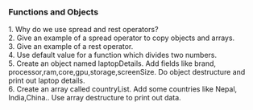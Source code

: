 <h3>Functions and Objects</h3>
1. Why do we use spread and rest operators?<br>
2. Give an example of a spread operator to copy objects and arrays.<br>
3. Give an example of a rest operator.<br>
4. Use default value for a function which divides two numbers.<br>
5. Create an object named laptopDetails. Add fields like brand, processor,ram,core,gpu,storage,screenSize. Do object destructure and print out laptop details.<br>
6. Create an array called countryList. Add some countries like Nepal, India,China.. Use array destructure to print out data.
